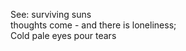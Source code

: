 See: surviving suns    
thoughts come - and there is loneliness;    
Cold pale eyes pour tears    


